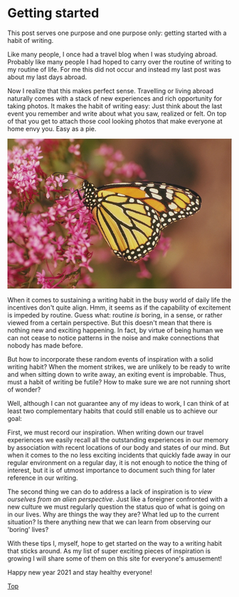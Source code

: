 # Getting started

This post serves one purpose and one purpose only: getting started with a habit of writing.

Like many people, I once had a travel blog when I was studying abroad. Probably like many people I had hoped to carry over the routine of writing to my routine of life. For me this did not occur and instead my last post was about my last days abroad.

Now I realize that this makes perfect sense. Travelling or living abroad naturally comes with a stack of new experiences and rich opportunity for taking photos. It makes the habit of writing easy: Just think about the last event you remember and write about what you saw, realized or felt. On top of that you get to attach those cool looking photos that make everyone at home envy you. Easy as a pie.

![Image](monarch.png)

When it comes to sustaining a writing habit in the busy world of daily life the incentives don't quite align. Hmm, it seems as if the capability of excitement is impeded by routine. Guess what: routine _is_ boring, in a sense, or rather viewed from a certain perspective. But this doesn't mean that there is nothing new and exciting happening. In fact, by virtue of being human we can not cease to notice patterns in the noise and make connections that nobody has made before.

But how to incorporate these random events of inspiration with a solid writing habit? When the moment strikes, we are unlikely to be ready to write and when sitting down to write away, an exiting event is improbable. Thus, must a habit of writing be futile? How to make sure we are not running short of wonder?

Well, although I can not guarantee any of my ideas to work, I can think of at least two complementary habits that could still enable us to achieve our goal:

First, we must record our inspiration. 
When writing down our travel experiences we easily recall all the outstanding experiences in our memory by association with recent locations of our body and states of our mind. But when it comes to the no less exciting incidents that quickly fade away in our regular environment on a regular day, it is not enough to notice the thing of interest, but it is of utmost importance to document such thing for later reference in our writing.

The second thing we can do to address a lack of inspiration is to _view ourselves from an alien perspective_. Just like a foreigner confronted with a new culture we must regularly question the status quo of what is going on in our lives. Why are things the way they are? What led up to the current situation? Is there anything new that we can learn from observing our 'boring' lives?

With these tips I, myself, hope to get started on the way to a writing habit that sticks around.
As my list of super exciting pieces of inspiration is growing I will share some of them on this site for everyone's amusement!

Happy new year 2021 and stay healthy everyone!


[Top](#getting-started)
